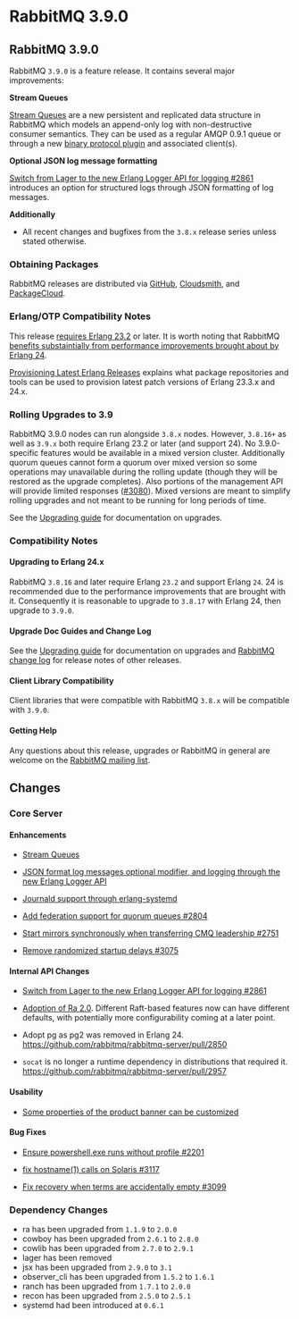 # RabbitMQ 3.9.0

## RabbitMQ 3.9.0

RabbitMQ `3.9.0` is a feature release. It contains several major improvements:

**Stream Queues**

[Stream Queues](http://next.rabbitmq.com/streams.html) are a new persistent and replicated data structure in RabbitMQ which models an append-only log with non-destructive consumer semantics. They can be used as a regular AMQP 0.9.1 queue or through a new [binary protocol plugin](http://next.rabbitmq.com/stream.html) and associated client(s).

**Optional JSON log message formatting**

[Switch from Lager to the new Erlang Logger API for logging #2861](https://github.com/rabbitmq/rabbitmq-server/pull/2861) introduces an option for structured logs through JSON formatting of log messages.

**Additionally**

- All recent changes and bugfixes from the `3.8.x` release series unless stated otherwise.

### Obtaining Packages

RabbitMQ releases are distributed via [GitHub](https://github.com/rabbitmq/rabbitmq-server/releases), [Cloudsmith](https://cloudsmith.io/~rabbitmq/repos/),
and [PackageCloud](https://packagecloud.io/rabbitmq).

### Erlang/OTP Compatibility Notes

This release [requires Erlang 23.2](https://www.rabbitmq.com/which-erlang.html) or later. It is worth noting that RabbitMQ [benefits substaintially from performance improvements brought about by Erlang 24](https://blog.rabbitmq.com/posts/2021/03/erlang-24-support-roadmap/).

[Provisioning Latest Erlang Releases](https://www.rabbitmq.com/which-erlang.html#erlang-repositories) explains what package repositories and tools can be used to provision latest patch versions of Erlang 23.3.x and 24.x.

### Rolling Upgrades to 3.9

RabbitMQ 3.9.0 nodes can run alongside `3.8.x` nodes. However, `3.8.16+` as well as `3.9.x` both require Erlang 23.2 or later (and support 24). No 3.9.0-specific features would be available in a mixed version cluster. Additionally quorum queues cannot form a quorum over mixed version so some operations may unavailable during the rolling update (though they will be restored as the upgrade completes). Also portions of the management API will provide limited responses ([#3080](https://github.com/rabbitmq/rabbitmq-server/issues/3080)). Mixed versions are meant to simplify rolling upgrades and not meant to be running for long periods of time.

See the [Upgrading guide](https://www.rabbitmq.com/upgrade.html) for documentation on upgrades.

### Compatibility Notes

#### Upgrading to Erlang 24.x

RabbitMQ `3.8.16` and later require Erlang `23.2` and support Erlang `24`. 24 is recommended due to the performance improvements that are brought with it. Consequently it is reasonable to upgrade to `3.8.17` with Erlang 24, then upgrade to `3.9.0`.

#### Upgrade Doc Guides and Change Log

See the [Upgrading guide](https://www.rabbitmq.com/upgrade.html) for documentation on upgrades and [RabbitMQ change log](https://www.rabbitmq.com/changelog.html) for release notes of other releases.

#### Client Library Compatibility

Client libraries that were compatible with RabbitMQ `3.8.x` will be compatible with `3.9.0`.

#### Getting Help

Any questions about this release, upgrades or RabbitMQ in general are welcome on the
[RabbitMQ mailing list](https://groups.google.com/forum/#!forum/rabbitmq-users).

## Changes

### Core Server

#### Enhancements

- [Stream Queues](http://next.rabbitmq.com/streams.html)

- [JSON format log messages optional modifier, and logging through the new Erlang Logger API](https://github.com/rabbitmq/rabbitmq-server/pull/2861)

- [Journald support through erlang-systemd](https://github.com/rabbitmq/rabbitmq-server/pull/2940)

- [Add federation support for quorum queues #2804](https://github.com/rabbitmq/rabbitmq-server/pull/2804)

- [Start mirrors synchronously when transferring CMQ leadership #2751](https://github.com/rabbitmq/rabbitmq-server/pull/2751/files)

- [Remove randomized startup delays #3075](https://github.com/rabbitmq/rabbitmq-server/pull/3075)

#### Internal API Changes

- [Switch from Lager to the new Erlang Logger API for logging #2861](https://github.com/rabbitmq/rabbitmq-server/pull/2861)

- [Adoption of Ra 2.0](https://github.com/rabbitmq/rabbitmq-server/pull/2909). Different Raft-based features now can have different defaults, with potentially more configurability coming at a later point.

- Adopt pg as pg2 was removed in Erlang 24. https://github.com/rabbitmq/rabbitmq-server/pull/2850

- `socat` is no longer a runtime dependency in distributions that required it. https://github.com/rabbitmq/rabbitmq-server/pull/2957

#### Usability

- [Some properties of the product banner can be customized](https://github.com/rabbitmq/rabbitmq-server/pull/2247)

#### Bug Fixes

- [Ensure powershell.exe runs without profile #2201](https://github.com/rabbitmq/rabbitmq-server/pull/2201)

- [fix hostname(1) calls on Solaris #3117](https://github.com/rabbitmq/rabbitmq-server/pull/3117)

- [Fix recovery when terms are accidentally empty #3099](https://github.com/rabbitmq/rabbitmq-server/pull/3099)

### Dependency Changes

- ra has been upgraded from `1.1.9` to `2.0.0`
- cowboy has been upgraded from `2.6.1` to `2.8.0`
- cowlib has been upgraded from `2.7.0` to `2.9.1`
- lager has been removed
- jsx has been upgraded from `2.9.0` to `3.1`
- observer_cli has been upgraded from `1.5.2` to `1.6.1`
- ranch has been upgraded from `1.7.1` to `2.0.0`
- recon has been upgraded from `2.5.0` to `2.5.1`
- systemd had been introduced at `0.6.1`
